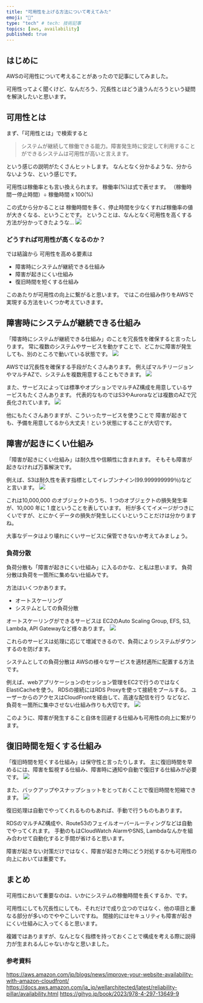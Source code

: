 ```yaml
---
title: "可用性を上げる方法について考えてみた"
emoji: "📘"
type: "tech" # tech: 技術記事
topics: [aws, availability]
published: true
---
```

## はじめに
AWSの可用性について考えることがあったので記事にしてみました。

可用性ってよく聞くけど、なんだろう、冗長性とはどう違うんだろうという疑問を解決したいと思います。

## 可用性とは
まず、「可用性とは」で検索すると
> システムが継続して稼働できる能力。障害発生時に安定して利用することができるシステムは可用性が高いと言えます。

という感じの説明がたくさんヒットします。
なんとなく分かるような、分からないような、という感じです。

可用性は稼働率とも言い換えられます。
稼働率(%)は式で表せます。
（稼働時間ー停止時間）÷ 稼働時間 x 100(%)

この式から分かることは
稼働時間を多く、停止時間を少なくすれば稼働率の値が大きくなる、ということです。
ということは、なんとなく可用性を高くする方法が分かってきたような...
![](/images/cc1.png)

### どうすれば可用性が高くなるのか？
では結論から
可用性を高める要素は
- 障害時にシステムが継続できる仕組み
- 障害が起きにくい仕組み
- 復旧時間を短くする仕組み

このあたりが可用性の向上に繋がると思います。
ではこの仕組み作りをAWSで実現する方法をいくつか考えていきます。

## 障害時にシステムが継続できる仕組み
「障害時にシステムが継続できる仕組み」のことを冗長性を確保すると言ったしります。
常に複数のシステムやサービスを動かすことで、どこかに障害が発生しても、別のところで動いている状態です。
![](/images/cc2.png)

AWSでは冗長性を確保する手段がたくさんあります。
例えばマルチリージョンやマルチAZで、システムを複数用意することもできます。
![](/images/cc3.png)

また、サービスによっては標準やオプションでマルチAZ構成を用意しているサービスもたくさんあります。
代表的なものではS3やAuroraなどは複数のAZで冗長化されています。
![](/images/cc4.png)

他にもたくさんありますが、こういったサービスを使うことで
障害が起きても、予備を用意してるから大丈夫！という状態にすることが大切です。

## 障害が起きにくい仕組み
「障害が起きにくい仕組み」は耐久性や信頼性に含まれます。
そもそも障害が起きなければ万事解決です。

例えば、S3は耐久性を表す指標としてイレブンナイン(99.999999999％)などと言います。
![](/images/cc5.png)

これは10,000,000 のオブジェクトのうち、1 つのオブジェクトの損失発生率が、10,000 年に 1 度ということを表しています。
桁が多くてイメージがつきにくいですが、とにかくデータの損失が発生しにくいということだけは分かりますね。

大事なデータはより壊れにくいサービスに保管できないか考えてみましょう。

### 負荷分散
負荷分散も「障害が起きにくい仕組み」に入るのかな、と私は思います。
負荷分散は負荷を一箇所に集めない仕組みです。

方法はいくつかあります。
- オートスケーリング
- システムとしての負荷分散

オートスケーリングができるサービスは
EC2のAuto Scaling Group, EFS, S3, Lambda, API Gatewayなど様々あります。
![](/images/cc6.png)

これらのサービスは処理に応じて増減できるので、負荷によりシステムがダウンするのを防げます。

システムとしての負荷分散は
AWSの様々なサービスを適材適所に配置する方法です。

例えば、webアプリケーションのセッション管理をEC2で行うのではなくElastiCacheを使う。
RDSの接続にはRDS Proxyを使って接続をプールする。
ユーザーからのアクセスはCloudFrontを経由して、高速な配信を行う
などなど、負荷を一箇所に集中させない仕組み作りも大切です。
![](/images/cc9.png)

このように、障害が発生すること自体を回避する仕組みも可用性の向上に繋がります。

## 復旧時間を短くする仕組み
「復旧時間を短くする仕組み」は保守性と言ったりします。
主に復旧時間を早めるには、障害を監視する仕組み、障害時に通知や自動で復旧する仕組みが必要です。
![](/images/cc8.png)

また、バックアップやスナップショットをとっておくことで復旧時間を短縮できます。
![](/images/cc7.png)

復旧処理は自動でやってくれるものもあれば、手動で行うものもあります。

RDSのマルチAZ構成や、Route53のフェイルオーバールーティングなどは自動でやってくれます。
手動のもはCloudWatch AlarmやSNS, Lambdaなんかを組み合わせて自動化すると手間が省けると思います。

障害が起きない対策だけではなく、障害が起きた時にどう対処するかも可用性の向上においては重要です。

## まとめ
可用性において重要なのは、いかにシステムの稼働時間を長くするか、です。

可用性にしても冗長性にしても、それだけで成り立つのではなく、他の項目と重なる部分が多いのでややこしいですね。
間接的にはセキュリティも障害が起きにくい仕組みに入ってくると思います。

複雑ではありますが、なんとなく指標を持っておくことで構成を考える際に説得力が生まれるんじゃないかなと思いました。

### 参考資料
https://aws.amazon.com/jp/blogs/news/improve-your-website-availability-with-amazon-cloudfront/
https://docs.aws.amazon.com/ja_jp/wellarchitected/latest/reliability-pillar/availability.html
https://gihyo.jp/book/2023/978-4-297-13649-9

